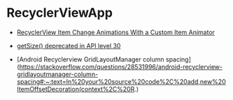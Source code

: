 # RecyclerViewApp

- [RecyclerView Item Change Animations With a Custom Item Animator](https://medium.com/swlh/recyclerview-item-change-animations-ebe2383bb481)

- [getSize() deprecated in API level 30](https://stackoverflow.com/questions/63719160/getsize-deprecated-in-api-level-30)

- [Android Recyclerview GridLayoutManager column spacing](https://stackoverflow.com/questions/28531996/android-recyclerview-gridlayoutmanager-column-spacing#:~:text=In%20your%20source%20code%2C%20add,new%20ItemOffsetDecoration(context%2C%20R.)

